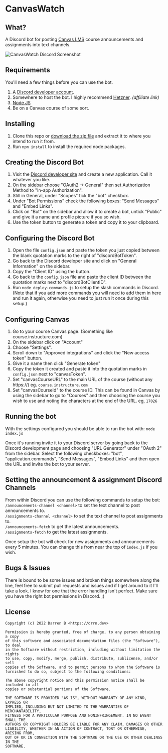 # CanvasWatch

## What?
A Discord bot for posting [Canvas LMS](https://community.canvaslms.com/t5/Canvas/ct-p/canvas) course announcements and assignments into text channels.

![CanvasWatch Discord Screenshot](https://i.imgur.com/bYJUDvA.jpeg)

## Requirements
You'll need a few things before you can use the bot.
1. A [Discord developer account](https://discord.com/developers).
2. Somewhere to host the bot. I highly recommend [Hetzner](https://hetzner.cloud/?ref=tqgDVez81Fag). *(affiliate link)*
3. [Node JS](https://nodejs.org/en/)
4. Be on a Canvas course of some sort.

## Installing
1. Clone this repo or [download the zip file]() and extract it to where you intend to run it from.
2. Run `npm install` to install the required node packages.

## Creating the Discord Bot
1. Visit the [Discord developer site](https://discord.com/developers) and create a new application. Call it whatever you like.
2. On the sidebar choose "OAuth2 -> General" then set Authorization Method to "In-app Authorization".
3. Still in General, under "Scopes" tick the "bot" checkbox.
4. Under "Bot Permissions" check the following boxes: "Send Messages" and "Embed Links".
5. Click on "Bot" on the sidebar and allow it to create a bot, untick "Public" and give it a name and profile picture if you so wish.
6. Use the token button to generate a token and copy it to your clipboard.

## Configuring the Discord Bot
1. Open the file `config.json` and paste the token you just copied between the blank quotation marks to the right of "discordBotToken".
2. Go back to the Discord developer site and click on "General Information" on the sidebar.
3. Copy the "Client ID" using the button.
4. Go back to the `config.json` file and paste the client ID between the quotation marks next to "discordBotClientID".
5. Run `node deploy-commands.js` to setup the slash commands in Discord. (Note that if you add more commands you will need to add them in here and run it again, otherwise you need to just run it once during this setup.)

## Configuring Canvas
1. Go to your course Canvas page. (Something like course.instructure.com)
2. On the sidebar click on "Account"
3. Choose "Settings".
4. Scroll down to "Approved integrations" and click the "New access token" button.
5. Give it a name then click "Generate token"
6. Copy the token it created and paste it into the quotation marks in `config.json` next to "canvasToken".
7. Set "canvasCourseURL" to the main URL of the course (without any https://) eg. `course.instructure.com`
8. Set "canvasCourseId" to the course ID. This can be found in Canvas by using the sidebar to go to "Courses" and then choosing the course you wish to use and noting the characters at the end of the URL. eg, `17026` 

## Running the bot
With the settings configured you should be able to run the bot with:
`node index.js`

Once it's running invite it to your Discord server by going back to the Discord development page and choosing "URL Generator" under "OAuth 2" from the sidebar.
Select the following checkboxes: "bot", "application.commands", "Send Messages", "Embed Links" and then open the URL and invite the bot to your server.

## Setting the announcement & assignment Discord Channels
From within Discord you can use the following commands to setup the bot:   
`/announcements-channel <channel>` to set the text channel to post announcements to.  
`/assignments-channel <channel>` to set the text channel to post assignments to.  
`/announcements-fetch` to get the latest announcements.  
`/assignments-fetch` to get the latest assignments.  

Once setup the bot will check for new assignments and announcements every 5 minutes. You can change this from near the top of `index.js` if you wish.

## Bugs & Issues
There is bound to be some issues and broken things somewhere along the line, feel free to submit pull requests and issues and if I get around to it I'll take a look. I know for one that the error handling isn't perfect. Make sure you have the right bot permissions in Discord. ;)

## License
```
Copyright (c) 2022 Darren B <https://drrn.dev>

Permission is hereby granted, free of charge, to any person obtaining a copy
of this software and associated documentation files (the "Software"), to deal
in the Software without restriction, including without limitation the rights
to use, copy, modify, merge, publish, distribute, sublicense, and/or sell
copies of the Software, and to permit persons to whom the Software is
furnished to do so, subject to the following conditions:

The above copyright notice and this permission notice shall be included in all
copies or substantial portions of the Software.

THE SOFTWARE IS PROVIDED "AS IS", WITHOUT WARRANTY OF ANY KIND, EXPRESS OR
IMPLIED, INCLUDING BUT NOT LIMITED TO THE WARRANTIES OF MERCHANTABILITY,
FITNESS FOR A PARTICULAR PURPOSE AND NONINFRINGEMENT. IN NO EVENT SHALL THE
AUTHORS OR COPYRIGHT HOLDERS BE LIABLE FOR ANY CLAIM, DAMAGES OR OTHER
LIABILITY, WHETHER IN AN ACTION OF CONTRACT, TORT OR OTHERWISE, ARISING FROM,
OUT OF OR IN CONNECTION WITH THE SOFTWARE OR THE USE OR OTHER DEALINGS IN THE
SOFTWARE.
```
